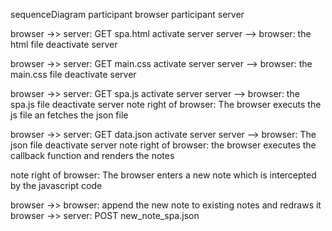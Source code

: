 sequenceDiagram 
    participant browser
    participant server

   browser ->> server: GET spa.html
   activate server
   server --> browser: the html file
   deactivate server

   browser ->> server: GET main.css
   activate server
   server --> browser: the main.css file
   deactivate server

   browser ->> server: GET spa.js
   activate server
   server --> browser: the spa.js file
   deactivate server
   note right of browser: The browser executs the js file an fetches the json file

   browser ->> server: GET data.json
   activate server
   server --> browser: The json file
   deactivate server
   note right of browser: the browser executes the callback function and renders the notes

   note right of browser: The browser enters a new note which is intercepted by the javascript code
   
   browser ->> browser: append the new note to existing notes and redraws it
   browser ->> server: POST new_note_spa.json
